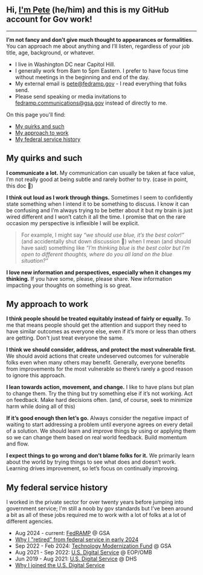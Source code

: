 ## Hi, **[I'm Pete](https://whoispete.com)** (he/him) and this is my GitHub account for Gov work!
---

**I’m not fancy and don’t give much thought to appearances or formalities.** You can approach me about anything and I’ll listen, regardless of your job title, age, background, or whatever.

- I live in Washington DC near Capitol Hill.
- I generally work from 8am to 5pm Eastern. I prefer to have focus time without meetings in the beginning and end of the day.
- My external email is pete@fedramp.gov - I read everything that folks send.
- Please send speaking or media invitations to fedramp.communications@gsa.gov instead of directly to me.

On this page you'll find:

- [My quirks and such](#my-quirks-and-such)
- [My approach to work](#my-approach-to-work)
- [My federal service history](#my-federal-service-history)

## My quirks and such

**I communicate a lot.** My communication can usually be taken at face value, I’m not really good at being subtle and rarely bother to try. (case in point, this doc 🤣)

**I think out loud as I work through things.** Sometimes I seem to confidently state something when I intend it to be something to discuss. I know it can be confusing and I’m always trying to be better about it but my brain is just wired different and I won’t catch it all the time. I promise that on the rare occasion my perspective is inflexible I will be explicit.

> For example, I might say *“we should use blue, it’s the best color!”* (and accidentally shut down discussion 🤦) when I mean (and should have said) something like *“I’m thinking blue is the best color but I'm open to different thoughts, where do you all land on the blue situation?”* 

**I love new information and perspectives, especially when it changes my thinking.** If you have some, please, please share. New information impacting your thoughts on something is so great.

## My approach to work

**I think people should be treated equitably instead of fairly or equally.** To me that means people should get the attention and support they need to have similar outcomes as everyone else, even if it’s more or less than others are getting. Don't just treat everyone the same.

**I think we should consider, address, and protect the most vulnerable first.** We should avoid actions that create undeserved outcomes for vulnerable folks even when many others may benefit. Generally, everyone benefits from improvements for the most vulnerable so there’s rarely a good reason to ignore this approach.

**I lean towards action, movement, and change.** I like to have plans but plan to change them. Try the thing but try something else if it’s not working. Act on feedback. Make hard decisions often. (and, of course, seek to minimize harm while doing all of this)

**If it’s good enough then let’s go.** Always consider the negative impact of waiting to start addressing a problem until everyone agrees on every detail of a solution. We should learn and improve things by using or applying them so we can change them based on real world feedback. Build momentum and flow.

**I expect things to go wrong and don’t blame folks for it.** We primarily learn about the world by trying things to see what does and doesn’t work. Learning drives improvement, so let’s focus on continually improving.

## My federal service history

I worked in the private sector for over twenty years before jumping into government service; I'm still a noob by gov standards but I've been around a bit as all of these jobs required me to work with a lot of folks at a lot of different agencies.

- Aug 2024 - current: [FedRAMP](https://fedramp.gov) @ GSA
- [Why I "retired" from federal service in early 2024](https://www.linkedin.com/posts/petewaterman_this-quote-about-about-making-lasting-change-activity-7161059118298918912-qJ2p)
- Sep 2022 - Feb 2024: [Technology Modernization Fund](https://tmf.cio.gov) @ GSA
- Aug 2021 - Sep 2022: [U.S. Digital Service](https://usds.gov) @ EOP/OMB
- Jun 2019 - Aug 2021: [U.S. Digital Service](https://usds.gov) @ DHS
- [Why I joined the U.S. Digital Service](https://medium.com/the-u-s-digital-service/why-we-serve-pete-waterman-24e2b72b3173)

